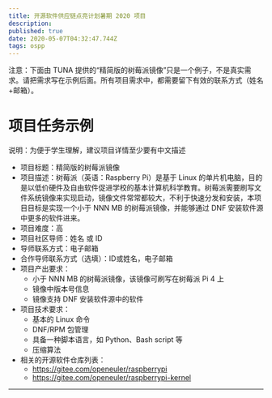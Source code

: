 ```yaml
---
title: 开源软件供应链点亮计划暑期 2020 项目
description: 
published: true
date: 2020-05-07T04:32:47.744Z
tags: ospp
---
```


注意：下面由 TUNA 提供的“精简版的树莓派镜像”只是一个例子，不是真实需求。请把需求写在示例后面。所有项目需求中，都需要留下有效的联系方式（姓名+邮箱）。

# 项目任务示例

说明：为便于学生理解，建议项目详情至少要有中文描述

- 项目标题：精简版的树莓派镜像
- 项目描述：树莓派（英语：Raspberry Pi）是基于 Linux 的单片机电脑，目的是以低价硬件及自由软件促进学校的基本计算机科学教育。树莓派需要刷写文件系统镜像来实现启动，镜像文件常常都较大，不利于快速分发和安装，本项目目标是实现一个小于 NNN MB 的树莓派镜像，并能够通过 DNF 安装软件源中更多的软件进来。
- 项目难度：高
- 项目社区导师：姓名 或 ID
- 导师联系方式：电子邮箱
- 合作导师联系方式（选填）：ID或姓名，电子邮箱
- 项目产出要求：
	-	小于 NNN MB 的树莓派镜像，该镜像可刷写在树莓派 Pi 4 上
	-	镜像中版本号信息
	-	镜像支持 DNF 安装软件源中的软件
-	项目技术要求：
	-	基本的 Linux 命令
	-	DNF/RPM 包管理
	-	具备一种脚本语言，如 Python、Bash script 等
	-	压缩算法
-	相关的开源软件仓库列表：
	-	https://gitee.com/openeuler/raspberrypi
	-	https://gitee.com/openeuler/raspberrypi-kernel

---